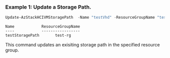 ### Example 1: Update a Storage Path.
```powershell
Update-AzStackHCIVMStoragePath  -Name "testVhd" -ResourceGroupName "test-rg" -Tags @{TagName = TagValue }
```

```output
Name            ResourceGroupName
----            -----------------
testStoragePath       test-rg
```

This command updates an exisiting storage path in the specified resource group.


